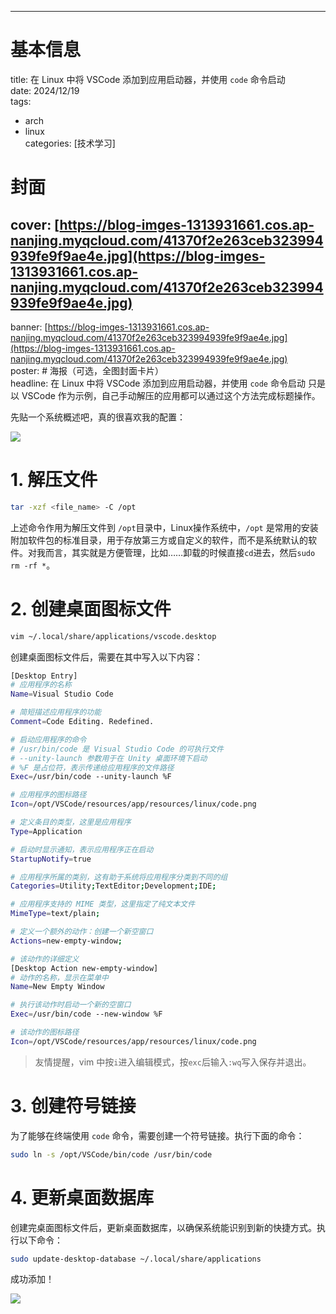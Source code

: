 ---

# 基本信息
title: 在 Linux 中将 VSCode 添加到应用启动器，并使用 `code` 命令启动  
date: 2024/12/19  
tags:

+ arch
+ linux  
categories: [技术学习]

# 封面
## cover: [https://blog-imges-1313931661.cos.ap-nanjing.myqcloud.com/41370f2e263ceb323994939fe9f9ae4e.jpg](https://blog-imges-1313931661.cos.ap-nanjing.myqcloud.com/41370f2e263ceb323994939fe9f9ae4e.jpg)  
banner: [https://blog-imges-1313931661.cos.ap-nanjing.myqcloud.com/41370f2e263ceb323994939fe9f9ae4e.jpg](https://blog-imges-1313931661.cos.ap-nanjing.myqcloud.com/41370f2e263ceb323994939fe9f9ae4e.jpg)  
poster:  # 海报（可选，全图封面卡片）  
  headline:  在 Linux 中将 VSCode 添加到应用启动器，并使用 `code` 命令启动
只是以 VSCode 作为示例，自己手动解压的应用都可以通过这个方法完成标题操作。

先贴一个系统概述吧，真的很喜欢我的配置：

![](https://blog-imges-1313931661.cos.ap-nanjing.myqcloud.com/undefinedimage-20241219195052198.png)

# 1. 解压文件
```bash
tar -xzf <file_name> -C /opt
```

上述命令作用为解压文件到 `/opt`目录中，Linux操作系统中，`/opt` 是常用的安装附加软件包的标准目录，用于存放第三方或自定义的软件，而不是系统默认的软件。对我而言，其实就是方便管理，比如……卸载的时候直接`cd`进去，然后`sudo rm -rf *`。

# 2. 创建桌面图标文件
```bash
vim ~/.local/share/applications/vscode.desktop
```

创建桌面图标文件后，需要在其中写入以下内容：

```bash
[Desktop Entry]
# 应用程序的名称
Name=Visual Studio Code

# 简短描述应用程序的功能
Comment=Code Editing. Redefined.

# 启动应用程序的命令
# /usr/bin/code 是 Visual Studio Code 的可执行文件
# --unity-launch 参数用于在 Unity 桌面环境下启动
# %F 是占位符，表示传递给应用程序的文件路径
Exec=/usr/bin/code --unity-launch %F

# 应用程序的图标路径
Icon=/opt/VSCode/resources/app/resources/linux/code.png

# 定义条目的类型，这里是应用程序
Type=Application

# 启动时显示通知，表示应用程序正在启动
StartupNotify=true

# 应用程序所属的类别，这有助于系统将应用程序分类到不同的组
Categories=Utility;TextEditor;Development;IDE;

# 应用程序支持的 MIME 类型，这里指定了纯文本文件
MimeType=text/plain;

# 定义一个额外的动作：创建一个新空窗口
Actions=new-empty-window;

# 该动作的详细定义
[Desktop Action new-empty-window]
# 动作的名称，显示在菜单中
Name=New Empty Window

# 执行该动作时启动一个新的空窗口
Exec=/usr/bin/code --new-window %F

# 该动作的图标路径
Icon=/opt/VSCode/resources/app/resources/linux/code.png
```

> 友情提醒，vim 中按`i`进入编辑模式，按`exc`后输入`:wq`写入保存并退出。
>

# 3. 创建符号链接
为了能够在终端使用 `code` 命令，需要创建一个符号链接。执行下面的命令：

```bash
sudo ln -s /opt/VSCode/bin/code /usr/bin/code
```



# 4. 更新桌面数据库
创建完桌面图标文件后，更新桌面数据库，以确保系统能识别到新的快捷方式。执行以下命令：

```bash
sudo update-desktop-database ~/.local/share/applications
```



成功添加！

![](https://blog-imges-1313931661.cos.ap-nanjing.myqcloud.com/undefinedimage-20241219203951487.png)

